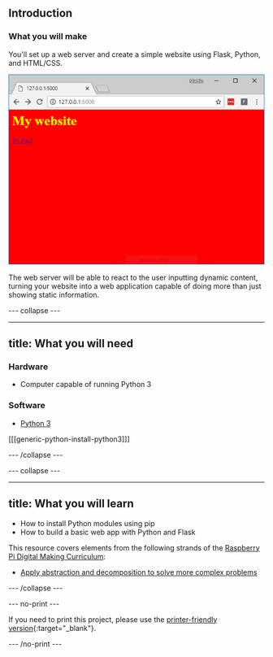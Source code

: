 ## Introduction

### What you will make

You'll set up a web server and create a simple website using Flask, Python, and HTML/CSS.

![flask web app](images/showcase.png)

The web server will be able to react to the user inputting dynamic content, turning your website into a web application capable of doing more than just showing static information.

--- collapse ---

---
title: What you will need
---

### Hardware

+ Computer capable of running Python 3

### Software

+ [Python 3](https://www.python.org/downloads/)

[[[generic-python-install-python3]]]

--- /collapse ---

--- collapse ---

---
title: What you will learn
---

- How to install Python modules using pip
- How to build a basic web app with Python and Flask

This resource covers elements from the following strands of the [Raspberry Pi Digital Making Curriculum](https://www.raspberrypi.org/curriculum/):
- [Apply abstraction and decomposition to solve more complex problems](https://curriculum.raspberrypi.org/programming/developer/)

--- /collapse ---

--- no-print ---

If you need to print this project, please use the [printer-friendly version](https://projects.raspberrypi.org/en/projects/python-web-server-with-flask/print){:target="_blank"}.

--- /no-print ---

